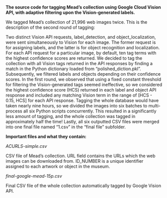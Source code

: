 **The source code for tagging Mead’s collection using Google Cloud Vision API, with adaptive filtering upon the Vision-generated labels.**

We tagged Mead’s collection of 21,996 web images twice. This is the description of the second round of tagging:

Two distinct Vision API requests, label_detection, and object_localization, were sent simultaneously to Vision for each image. The former request is for assigning labels, and the latter is for object recognition and localization. For each API request for a particular image, by default, ten tag terms with the highest confidence scores are returned. We decided to tag the collection with all Vision tags returned in the API responses by finding a match in the Python dictionary loaded from “polished_diction.pkl”. Subsequently, we filtered labels and objects depending on their confidence scores. In the first round, we observed that using a fixed constant threshold for filtering the Vision-generated tags seemed ineffective, so we considered the highest confidence score (HCS) returned in each label and object API response and included any matching Vision term in the range of [HCS - 0.15, HCS] for each API response. Tagging the whole database would have taken nearly nine hours, so we divided the images into six batches to multi-process all six Python scripts concurrently. This resulted in a significantly less amount of tagging, and the whole collection was tagged in approximately half the time! Lastly, all six outputted CSV files were merged into one final file named “1.csv” in the “final file” subfolder.

**Important files and what they contain:**

*ACURLS-simple.csv*

CSV file of Mead’s collection. URL field contains the URLs which the web images can be downloaded from. ID_NUMBER is a unique identifier assigned to each artwork or object in the museum. 

*final-google-mead-15p.csv*

Final CSV file of the whole collection automatically tagged by Google Vision API. 

